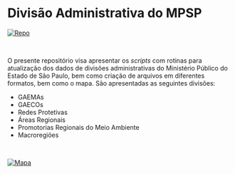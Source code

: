 # Divisão Administrativa do MPSP

[![Repo](https://img.shields.io/badge/GitHub-repo-blue?logo=github&logoColor=f5f5f5)](https://github.com/open-geodata/sp_mpsp_divadmin)

<br>

O presente repositório visa apresentar os _scripts_ com rotinas para atualização dos dados de divisões administrativas do Ministério Público do Estado de São Paulo, bem como criação de arquivos em diferentes formatos, bem como o mapa. São apresentadas as seguintes divisões:

- GAEMAs
- GAECOs
- Redes Protetivas
- Áreas Regionais
- Promotorias Regionais do Meio Ambiente
- Macroregiões

<br>

[![Mapa](./docs/imgs/mapa.png)](https://michelmetran.com.br/posts/div-admin-mpsp)
